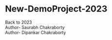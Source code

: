 # New-DemoProject-2023
Back to 2023
<br>
Author- Saurabh Chakraborty
<br>
Author- Dipankar Chakraborty

